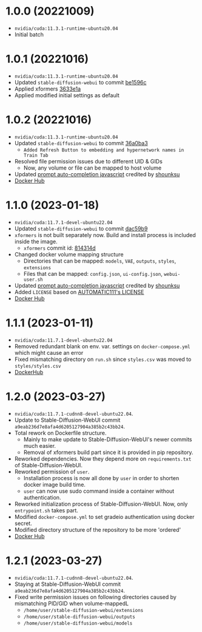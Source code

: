 # 1.0.0 (20221009)

- `nvidia/cuda:11.3.1-runtime-ubuntu20.04`
- Initial batch

# 1.0.1 (20221016)

- `nvidia/cuda:11.3.1-runtime-ubuntu20.04`
- Updated `stable-diffusion-webui` to commit [be1596c](https://github.com/AUTOMATIC1111/stable-diffusion-webui/commit/be1596ce30b1ead6998da0c62003003dcce5eb2c)
- Applied xformers [3633e1a](https://github.com/facebookresearch/xformers/commit/3633e1afc7bffbe61957f04e7bb1a742ee910ace)
- Applied modified initial settings as default

# 1.0.2 (20221016)

- `nvidia/cuda:11.3.1-runtime-ubuntu20.04`
- Updated `stable-diffusion-webui` to commit [36a0ba3](https://github.com/AUTOMATIC1111/stable-diffusion-webui/commit/36a0ba357ab0742c3c4a28437b68fb29a235afbe)
  - `Added Refresh Button to embedding and hypernetwork names in Train Tab`
- Resolved file permission issues due to different UID & GIDs
  - Now, any volume or file can be mapped to host volume
- Updated [prompt auto-completion javascript](https://greasyfork.org/ko/scripts/452929-webui-%ED%83%9C%EA%B7%B8-%EC%9E%90%EB%8F%99%EC%99%84%EC%84%B1) credited by [shounksu](https://greasyfork.org/ko/users/815641-shounksu)
- [Docker Hub](https://hub.docker.com/layers/kestr3l/stable-diffusion-webui/1.0.1/images/)

# 1.1.0 (2023-01-18)

- `nvidia/cuda:11.7.1-devel-ubuntu22.04`
- Updated `stable-diffusion-webui` to commit [dac59b9](https://github.com/AUTOMATIC1111/stable-diffusion-webui/commit/dac59b9b073f86508d3ec787ff731af2e101fbcc)
- `xformers` is not built separately now. Build and install process is included inside the image.
  - `xformers` commit id: [814314d](https://github.com/facebookresearch/xformers/commit/814314dfc207836839c57613c0354fef6e07fa2d)
- Changed docker volume mapping structure
  - Directories that can be mapped: `models`, `VAE`, `outputs`, `styles`, `extensions`
  - Files that can be mapped: `config.json`, `ui-config.json`, `webui-user.sh`
- Updated [prompt auto-completion javascript](https://greasyfork.org/ko/scripts/452929-webui-%ED%83%9C%EA%B7%B8-%EC%9E%90%EB%8F%99%EC%99%84%EC%84%B1) credited by [shounksu](https://greasyfork.org/ko/users/815641-shounksu)
- Added `LICENSE` based on [AUTOMATIC111's LICENSE](https://github.com/AUTOMATIC1111/stable-diffusion-webui/blob/master/LICENSE.txt)
- [Docker Hub](https://hub.docker.com/layers/kestr3l/stable-diffusion-webui/1.1.1/images/)

# 1.1.1 (2023-01-11)

- `nvidia/cuda:11.7.1-devel-ubuntu22.04`
- Removed redundant blank on env. var. settings on `docker-compose.yml` which might cause an error
- Fixed mismatching directory on `run.sh` since `styles.csv` was moved to `styles/styles.csv`
- [DockerHub](https://hub.docker.com/layers/kestr3l/stable-diffusion-webui/1.1.1/images/sha256-37617664832c4a495765faae143688e74ea45d33240ab195cac7bb345ffbefed?context=explore)

# 1.2.0 (2023-03-27)

- `nvidia/cuda:11.7.1-cudnn8-devel-ubuntu22.04`.
- Update to Stable-Diffusion-WebUI commit `a9eab236d7e8afa4d6205127904a385b2c43bb24`.
- Total rework on Dockerfile structure.
  - Mainly to make update to Stable-Diffusion-WebUI's newer commits much easier.
  - Removal of xformers build part since it is provided in pip repository.
- Reworked dependencies. Now they depend more on `requirements.txt` of Stable-Diffusion-WebUI.
- Reworked permission of `user`.
  - Installation process is now all done by `user` in order to shorten docker image build time.
  - `user` can now use sudo command inside a container without authentication.
- Reworked initialization process of Stable-Diffusion-WebUI. Now, only `entrypoint.sh` takes part.
- Modified `docker-compose.yml` to set gradeio authentication using docker secret.
- Modified directory structure of the repository to be more 'ordered'
- [Docker Hub](https://hub.docker.com/layers/kestr3l/stable-diffusion-webui/1.2.0/images/)

# 1.2.1 (2023-03-27)
- `nvidia/cuda:11.7.1-cudnn8-devel-ubuntu22.04`.
- Staying at Stable-Diffusion-WebUI commit `a9eab236d7e8afa4d6205127904a385b2c43bb24`.
- Fixed write permission issues on following directories caused by mismatching PID/GID when volume-mappedL
  - `/home/user/stable-diffusion-webui/extensions`
  - `/home/user/stable-diffusion-webui/outputs`
  - `/home/user/stable-diffusion-webui/models`